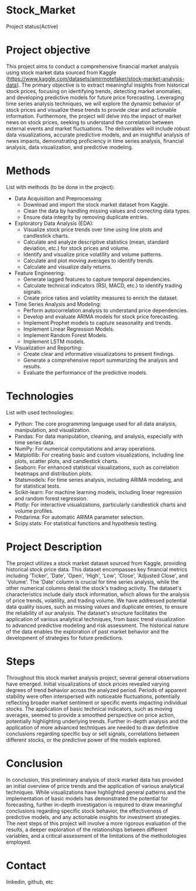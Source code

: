 # Stock_Market
  Project status(Active)

# Project objective
  This project aims to conduct a comprehensive financial market analysis using stock market data sourced from Kaggle (https://www.kaggle.com/datasets/amirmotefaker/stock-market-analysis-data). The primary objective is to extract meaningful insights from historical stock prices, focusing on identifying trends, detecting market anomalies, and developing predictive models for future price forecasting. Leveraging time series analysis techniques, we will explore the dynamic behavior of stock prices and visualize these trends to provide clear and actionable information. Furthermore, the project will delve into the impact of market news on stock prices, seeking to understand the correlation between external events and market fluctuations. The deliverables will include robust data visualizations, accurate predictive models, and an insightful analysis of news impacts, demonstrating proficiency in time series analysis, financial analysis, data visualization, and predictive modeling.

# Methods
  List with methods (to be done in the project):
  - Data Acquisition and Preprocessing:
    - Download and import the stock market dataset from Kaggle.
    - Clean the data by handling missing values and correcting data types.
    - Ensure data integrity by removing duplicate entries.
  - Exploratory Data Analysis (EDA):
    - Visualize stock price trends over time using line plots and candlestick charts.
    - Calculate and analyze descriptive statistics (mean, standard deviation, etc.) for stock prices and volume.
    - Identify and visualize price volatility and volume patterns.
    - Calculate and plot moving averages to identify trends.
    - Calculate and visualize daily returns.
  - Feature Engineering:
    - Generate lagged features to capture temporal dependencies.
    - Calculate technical indicators (RSI, MACD, etc.) to identify trading signals.
    - Create price ratios and volatility measures to enrich the dataset.
  - Time Series Analysis and Modeling:
    - Perform autocorrelation analysis to understand price dependencies.
    - Develop and evaluate ARIMA models for stock price forecasting.
    - Implement Prophet models to capture seasonality and trends.
    - Implement Linear Regression Models.
    - Implement Random Forest Models.
    - Implement LSTM models.
  - Visualization and Reporting:
    - Create clear and informative visualizations to present findings.
    - Generate a comprehensive report summarizing the analysis and results.
    - Evaluate the performance of the predictive models.

# Technologies 
  List with used technologies:
  - Python: The core programming language used for all data analysis, manipulation, and visualization.
  - Pandas: For data manipulation, cleaning, and analysis, especially with time series data.
  - NumPy: For numerical computations and array operations.
  - Matplotlib: For creating basic and custom visualizations, including line plots, scatter plots, and candlestick charts.
  - Seaborn: For enhanced statistical visualizations, such as correlation heatmaps and distribution plots.
  - Statsmodels: For time series analysis, including ARIMA modeling, and for statistical tests.
  - Scikit-learn: For machine learning models, including linear regression and random forest regression.
  - Plotly: For interactive visualizations, particularly candlestick charts and volume profiles.
  - Pmdarima: For automatic ARIMA parameter selection.
  - Scipy.stats: For statistical functions and hypothesis testing.

# Project Description
  The project utilizes a stock market dataset sourced from Kaggle, providing historical stock price data. This dataset encompasses key financial metrics including 'Ticker', 'Date', 'Open', 'High', 'Low', 'Close', 'Adjusted Close', and 'Volume'. The 'Date' column is crucial for time series analysis, while the other numerical columns detail the stock's trading activity. The dataset's characteristics include daily stock information, which allows for the analysis of price trends, volatility, and trading volume. We have addressed potential data quality issues, such as missing values and duplicate entries, to ensure the reliability of our analysis. The dataset's structure facilitates the application of various analytical techniques, from basic trend visualization to advanced predictive modeling and risk assessment. The historical nature of the data enables the exploration of past market behavior and the development of strategies for future predictions.
  
# Steps
  Throughout this stock market analysis project, several general observations have emerged. Initial visualizations of stock prices revealed varying degrees of trend behavior across the analyzed period. Periods of apparent stability were often interspersed with noticeable fluctuations, potentially reflecting broader market sentiment or specific events impacting individual stocks. The application of basic technical indicators, such as moving averages, seemed to provide a smoothed perspective on price action, potentially highlighting underlying trends. Further in-depth analysis and the application of more advanced techniques are needed to draw definitive conclusions regarding specific buy or sell signals, correlations between different stocks, or the predictive power of the models explored.

# Conclusion
  In conclusion, this preliminary analysis of stock market data has provided an initial overview of price trends and the application of various analytical techniques. While visualizations have highlighted general patterns and the implementation of basic models has demonstrated the potential for forecasting, further in-depth investigation is required to draw meaningful conclusions regarding specific stock behavior, the effectiveness of predictive models, and any actionable insights for investment strategies. The next steps of this project will involve a more rigorous evaluation of the results, a deeper exploration of the relationships between different variables, and a critical assessment of the limitations of the methodologies employed.
  
# Contact
  linkedin, github, etc 